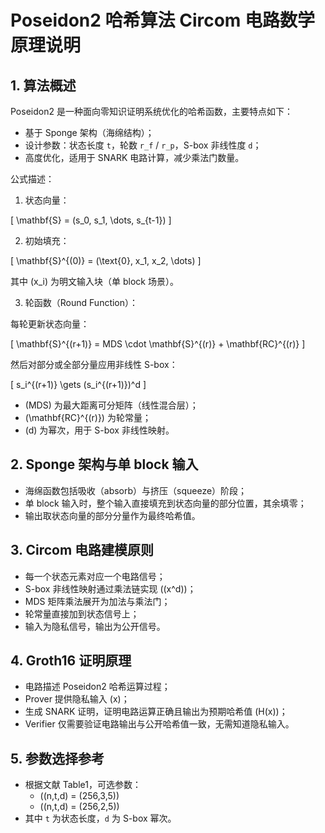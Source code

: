 # Poseidon2 哈希算法 Circom 电路数学原理说明

## 1. 算法概述

Poseidon2 是一种面向零知识证明系统优化的哈希函数，主要特点如下：

- 基于 Sponge 架构（海绵结构）；
- 设计参数：状态长度 `t`，轮数 `r_f` / `r_p`，S-box 非线性度 `d`；
- 高度优化，适用于 SNARK 电路计算，减少乘法门数量。

公式描述：

1. 状态向量：

\[
\mathbf{S} = (s_0, s_1, \dots, s_{t-1})
\]

2. 初始填充：

\[
\mathbf{S}^{(0)} = (\text{0}, x_1, x_2, \dots)
\]

其中 \(x_i\) 为明文输入块（单 block 场景）。

3. 轮函数（Round Function）：

每轮更新状态向量：

\[
\mathbf{S}^{(r+1)} = MDS \cdot \mathbf{S}^{(r)} + \mathbf{RC}^{(r)}
\]

然后对部分或全部分量应用非线性 S-box：

\[
s_i^{(r+1)} \gets (s_i^{(r+1)})^d
\]

- \(MDS\) 为最大距离可分矩阵（线性混合层）；
- \(\mathbf{RC}^{(r)}\) 为轮常量；
- \(d\) 为幂次，用于 S-box 非线性映射。

## 2. Sponge 架构与单 block 输入

- 海绵函数包括吸收（absorb）与挤压（squeeze）阶段；
- 单 block 输入时，整个输入直接填充到状态向量的部分位置，其余填零；
- 输出取状态向量的部分分量作为最终哈希值。

## 3. Circom 电路建模原则

- 每一个状态元素对应一个电路信号；
- S-box 非线性映射通过乘法链实现 \((x^d)\)；
- MDS 矩阵乘法展开为加法与乘法门；
- 轮常量直接加到状态信号上；
- 输入为隐私信号，输出为公开信号。

## 4. Groth16 证明原理

- 电路描述 Poseidon2 哈希运算过程；
- Prover 提供隐私输入 \(x\)；
- 生成 SNARK 证明，证明电路运算正确且输出为预期哈希值 \(H(x)\)；
- Verifier 仅需要验证电路输出与公开哈希值一致，无需知道隐私输入。

## 5. 参数选择参考

- 根据文献 Table1，可选参数：
    - \((n,t,d) = (256,3,5)\)
    - \((n,t,d) = (256,2,5)\)
- 其中 `t` 为状态长度，`d` 为 S-box 幂次。
